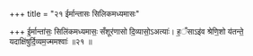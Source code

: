 +++
title = "२१ ईर्मान्तासः सिलिकमध्यमासः"

+++
ई॒र्मान्ता॑सः॒ सिलि॑कमध्यमासः॒ सँशूर॑णासो दि॒व्यासो॒ऽअत्याः॑। ह॒ँसाऽइ॑व श्रेणि॒शो य॑तन्ते॒ यदाक्षि॑षुर्दि॒व्यम॒ज्ममश्वाः॑ ॥२१ ॥